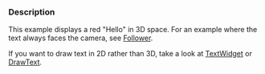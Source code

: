 ### Description
This example displays a red "Hello" in 3D space. For an example where the text always faces the camera, see [Follower](/Cxx/Visualization/Follower).

If you want to draw text in 2D rather than 3D, take a look at [TextWidget](/Cxx/Widgets/TextWidget) or [DrawText](/Cxx/Visualization/DrawText).

